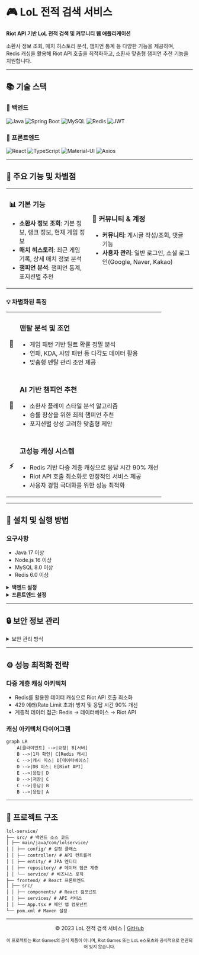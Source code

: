 # 🎮 LoL 전적 검색 서비스

**Riot API 기반 LoL 전적 검색 및 커뮤니티 웹 애플리케이션**  
  
소환사 정보 조회, 매치 히스토리 분석, 챔피언 통계 등 다양한 기능을 제공하며,  
Redis 캐싱을 활용해 Riot API 호출을 최적화하고, 소환사 맞춤형 챔피언 추천 기능을 지원합니다.

---

## 📚 기술 스택

### 🔧 백엔드
![Java](https://img.shields.io/badge/Java_17-ED8B00?style=for-the-badge&logo=openjdk&logoColor=white)
![Spring Boot](https://img.shields.io/badge/Spring_Boot_3-6DB33F?style=for-the-badge&logo=spring-boot&logoColor=white)
![MySQL](https://img.shields.io/badge/MySQL_8-4479A1?style=for-the-badge&logo=mysql&logoColor=white)
![Redis](https://img.shields.io/badge/Redis_6-DC382D?style=for-the-badge&logo=redis&logoColor=white)
![JWT](https://img.shields.io/badge/JWT-000000?style=for-the-badge&logo=json-web-tokens&logoColor=white)

### 🎨 프론트엔드
![React](https://img.shields.io/badge/React-61DAFB?style=for-the-badge&logo=react&logoColor=black)
![TypeScript](https://img.shields.io/badge/TypeScript-3178C6?style=for-the-badge&logo=typescript&logoColor=white)
![Material-UI](https://img.shields.io/badge/Material_UI-0081CB?style=for-the-badge&logo=material-ui&logoColor=white)
![Axios](https://img.shields.io/badge/Axios-5A29E4?style=for-the-badge&logo=axios&logoColor=white)

---

## 🌟 주요 기능 및 차별점

<table>
  <tr>
    <td>
      <h3>📊 기본 기능</h3>
      <ul>
        <li><b>소환사 정보 조회</b>: 기본 정보, 랭크 정보, 현재 게임 정보</li>
        <li><b>매치 히스토리</b>: 최근 게임 기록, 상세 매치 정보 분석</li>
        <li><b>챔피언 분석</b>: 챔피언 통계, 포지션별 추천</li>
      </ul>
    </td>
    <td>
      <h3>👥 커뮤니티 & 계정</h3>
      <ul>
        <li><b>커뮤니티</b>: 게시글 작성/조회, 댓글 기능</li>
        <li><b>사용자 관리</b>: 일반 로그인, 소셜 로그인(Google, Naver, Kakao)</li>
      </ul>
    </td>
  </tr>
</table>

### 💡 차별화된 특징

<table>
  <tr>
    <td align="center"><h3>🧠</h3></td>
    <td>
      <h3>맨탈 분석 및 조언</h3>
      <ul>
        <li>게임 패턴 기반 틸트 확률 정밀 분석</li>
        <li>연패, KDA, 사망 패턴 등 다각도 데이터 활용</li>
        <li>맞춤형 멘탈 관리 조언 제공</li>
      </ul>
    </td>
  </tr>
  <tr>
    <td align="center"><h3>🎯</h3></td>
    <td>
      <h3>AI 기반 챔피언 추천</h3>
      <ul>
        <li>소환사 플레이 스타일 분석 알고리즘</li>
        <li>승률 향상을 위한 최적 챔피언 추천</li>
        <li>포지션별 상성 고려한 맞춤형 제안</li>
      </ul>
    </td>
  </tr>
  <tr>
    <td align="center"><h3>⚡</h3></td>
    <td>
      <h3>고성능 캐싱 시스템</h3>
      <ul>
        <li>Redis 기반 다중 계층 캐싱으로 응답 시간 90% 개선</li>
        <li>Riot API 호출 최소화로 안정적인 서비스 제공</li>
        <li>사용자 경험 극대화를 위한 성능 최적화</li>
      </ul>
    </td>
  </tr>
</table>

---

## 🚀 설치 및 실행 방법

### 요구사항
- Java 17 이상
- Node.js 16 이상
- MySQL 8.0 이상
- Redis 6.0 이상

<details>
<summary><b>백엔드 설정</b></summary>

1. 프로젝트 클론
   ```bash
   git clone https://github.com/yourusername/lol-service.git
   cd lol-service
   ```

2. 설정 파일 생성
   ```bash
   cp src/main/resources/application-example.properties src/main/resources/application.properties
   cp src/main/resources/application-example.yml src/main/resources/application.yml
   ```
   - 복사한 파일 내의 민감한 정보(API 키, DB 비밀번호 등)를 실제 값으로 수정

3. 빌드 및 실행
   ```bash
   ./mvnw clean package -DskipTests
   java -jar target/lol-service-0.0.1-SNAPSHOT.jar
   ```
</details>

<details>
<summary><b>프론트엔드 설정</b></summary>

1. 환경 변수 파일 생성
   ```bash
   cd frontend
   cp .env.example .env
   ```
   - .env 파일 내의 환경 변수 값을 실제 값으로 수정

2. 의존성 설치 및 실행
   ```bash
   npm install
   npm start
   ```
</details>

---

## 🔒 보안 정보 관리

<details>
<summary>보안 관리 방식</summary>

이 프로젝트는 민감한 정보를 안전하게 관리하기 위해 다음과 같은 방식을 사용합니다:

1. **설정 파일 분리**: 
   - 실제 설정 파일(`application.properties`, `application.yml`, `.env`)은 Git에 포함되지 않음
   - 예제 파일(`application-example.properties`, `application-example.yml`, `.env.example`)만 저장소에 포함
   
2. **.gitignore 설정**:
   - 민감한 정보가 포함된 파일은 모두 `.gitignore`에 등록되어 Git 저장소에 추가되지 않음
   
3. **환경별 설정 관리**:
   - 개발, 테스트, 프로덕션 환경별 설정 파일 분리 가능
   - 예: `application-dev.properties`, `application-prod.properties`
</details>

---

## ⚙️ 성능 최적화 전략

### 다중 계층 캐싱 아키텍처
- Redis를 활용한 데이터 캐싱으로 Riot API 호출 최소화
- 429 에러(Rate Limit 초과) 방지 및 응답 시간 90% 개선
- 계층적 데이터 접근: Redis → 데이터베이스 → Riot API

### 캐싱 아키텍처 다이어그램

```mermaid
graph LR
    A[클라이언트] -->|요청| B[서버]
    B -->|1차 확인| C[Redis 캐시]
    C -->|캐시 미스| D[데이터베이스]
    D -->|DB 미스| E[Riot API]
    E -->|응답| D
    D -->|저장| C
    C -->|응답| B
    B -->|응답| A
```

---

## 📁 프로젝트 구조

```
lol-service/
├── src/ # 백엔드 소스 코드
│ ├── main/java/com/lolservice/
│ │ ├── config/ # 설정 클래스
│ │ ├── controller/ # API 컨트롤러
│ │ ├── entity/ # JPA 엔티티
│ │ ├── repository/ # 데이터 접근 계층
│ │ └── service/ # 비즈니스 로직
├── frontend/ # React 프론트엔드
│ ├── src/
│ │ ├── components/ # React 컴포넌트
│ │ ├── services/ # API 서비스
│ │ └── App.tsx # 메인 앱 컴포넌트
└── pom.xml # Maven 설정
```

---

<div align="center">
  
© 2023 LoL 전적 검색 서비스 | [GitHub](https://github.com/yourusername/lol-service)

<sub>이 프로젝트는 Riot Games의 공식 제품이 아니며, Riot Games 또는 LoL e스포츠와 공식적으로 연관되어 있지 않습니다.</sub>

</div>
